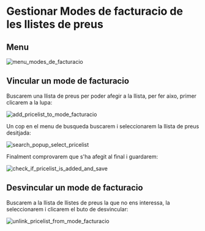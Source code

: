 # Gestionar Modes de facturacio de les llistes de preus

## Menu

![menu_modes_de_facturacio]

## Vincular un mode de facturacio

Buscarem una llista de preus per poder afegir a la llista, per fer aixo, primer clicarem a la lupa:

![add_pricelist_to_mode_facturacio]

Un cop en el menu de busqueda buscarem i seleccionarem la llista de preus desitjada:

![search_popup_select_pricelist]

Finalment comprovarem que s'ha afegit al final i guardarem:

![check_if_pricelist_is_added_and_save]

## Desvincular un mode de facturacio

Buscarem a la llista de llistes de preus la que no ens interessa, la seleccionarem i clicarem el buto de desvincular:

![unlink_pricelist_from_mode_facturacio]

[menu_modes_de_facturacio]: menu_modes_de_facturacio.png
[add_pricelist_to_mode_facturacio]: add_pricelist_to_mode_facturacio.png
[search_popup_select_pricelist]: search_popup_select_pricelist.png
[check_if_pricelist_is_added_and_save]: check_if_pricelist_is_added_and_save.png
[unlink_pricelist_from_mode_facturacio]: unlink_pricelist_from_mode_facturacio.png
